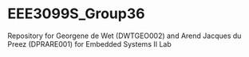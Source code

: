 # EEE3099S_Group36
Repository for Georgene de Wet (DWTGEO002) and Arend Jacques du Preez (DPRARE001) for Embedded Systems II Lab
